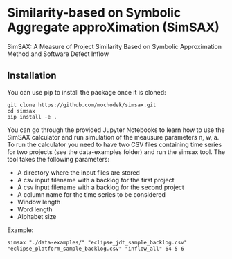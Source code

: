 # Similarity-based on Symbolic Aggregate approXimation (SimSAX)
SimSAX: A Measure of Project Similarity Based on Symbolic Approximation Method and Software Defect Inflow

## Installation

You can use pip to install the package once it is cloned:

```
git clone https://github.com/mochodek/simsax.git
cd simsax
pip install -e .
```

You can go through the provided Jupyter Notebooks to learn how to use the SimSAX calculator and run simulation of the meausure parameters n, w, a. To run the calculator you need to have two CSV files containing time series for two projects (see the data-examples folder) and run the simsax tool. The tool takes the following parameters:
* A directory where the input files are stored
* A csv input filename with a backlog for the first project
* A csv input filename with a backlog for the second project
* A column name for the time series to be considered
* Window length
* Word length
* Alphabet size

Example:
```
simsax "./data-examples/" "eclipse_jdt_sample_backlog.csv" "eclipse_platform_sample_backlog.csv" "inflow_all" 64 5 6
```
